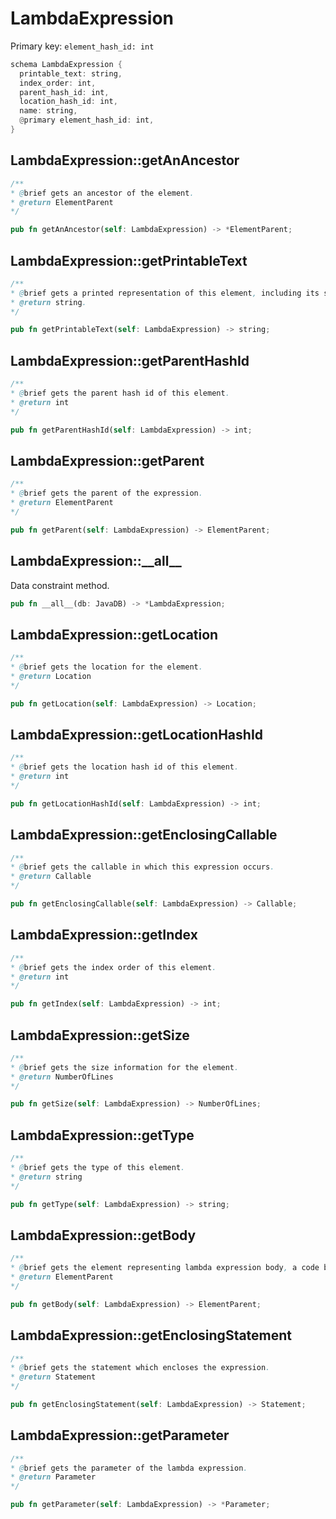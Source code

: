 # LambdaExpression

Primary key: `element_hash_id: int`

```rust
schema LambdaExpression {
  printable_text: string,
  index_order: int,
  parent_hash_id: int,
  location_hash_id: int,
  name: string,
  @primary element_hash_id: int,
}
```
## LambdaExpression::getAnAncestor

```java
/**
* @brief gets an ancestor of the element.
* @return ElementParent 
*/
```
```rust
pub fn getAnAncestor(self: LambdaExpression) -> *ElementParent;
```
## LambdaExpression::getPrintableText

```java
/**
* @brief gets a printed representation of this element, including its structure where applicable.
* @return string.
*/
```
```rust
pub fn getPrintableText(self: LambdaExpression) -> string;
```
## LambdaExpression::getParentHashId

```java
/**
* @brief gets the parent hash id of this element.
* @return int
*/
```
```rust
pub fn getParentHashId(self: LambdaExpression) -> int;
```
## LambdaExpression::getParent

```java
/**
* @brief gets the parent of the expression.
* @return ElementParent 
*/
```
```rust
pub fn getParent(self: LambdaExpression) -> ElementParent;
```
## LambdaExpression::\_\_all\_\_

Data constraint method.

```rust
pub fn __all__(db: JavaDB) -> *LambdaExpression;
```
## LambdaExpression::getLocation

```java
/**
* @brief gets the location for the element.
* @return Location
*/
```
```rust
pub fn getLocation(self: LambdaExpression) -> Location;
```
## LambdaExpression::getLocationHashId

```java
/**
* @brief gets the location hash id of this element.
* @return int
*/
```
```rust
pub fn getLocationHashId(self: LambdaExpression) -> int;
```
## LambdaExpression::getEnclosingCallable

```java
/**
* @brief gets the callable in which this expression occurs.
* @return Callable 
*/
```
```rust
pub fn getEnclosingCallable(self: LambdaExpression) -> Callable;
```
## LambdaExpression::getIndex

```java
/**
* @brief gets the index order of this element.
* @return int
*/
```
```rust
pub fn getIndex(self: LambdaExpression) -> int;
```
## LambdaExpression::getSize

```java
/**
* @brief gets the size information for the element.
* @return NumberOfLines
*/
```
```rust
pub fn getSize(self: LambdaExpression) -> NumberOfLines;
```
## LambdaExpression::getType

```java
/**
* @brief gets the type of this element.
* @return string
*/
```
```rust
pub fn getType(self: LambdaExpression) -> string;
```
## LambdaExpression::getBody

```java
/**
* @brief gets the element representing lambda expression body, a code block or an expression.
* @return ElementParent 
*/
```
```rust
pub fn getBody(self: LambdaExpression) -> ElementParent;
```
## LambdaExpression::getEnclosingStatement

```java
/**
* @brief gets the statement which encloses the expression.
* @return Statement 
*/
```
```rust
pub fn getEnclosingStatement(self: LambdaExpression) -> Statement;
```
## LambdaExpression::getParameter

```java
/**
* @brief gets the parameter of the lambda expression.
* @return Parameter 
*/
```
```rust
pub fn getParameter(self: LambdaExpression) -> *Parameter;
```
